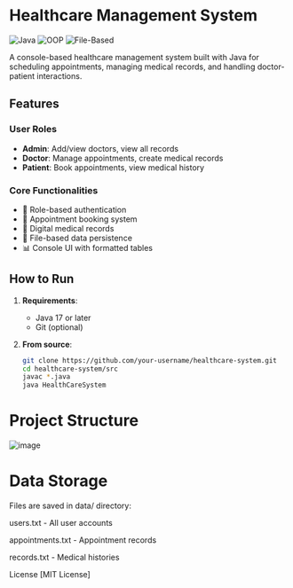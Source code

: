 # Healthcare Management System

![Java](https://img.shields.io/badge/Java-17%2B-blue)
![OOP](https://img.shields.io/badge/OOP-Yes-success)
![File-Based](https://img.shields.io/badge/Storage-File%20Based-yellow)

A console-based healthcare management system built with Java for scheduling appointments, managing medical records, and handling doctor-patient interactions.

## Features

### User Roles
- **Admin**: Add/view doctors, view all records
- **Doctor**: Manage appointments, create medical records
- **Patient**: Book appointments, view medical history

### Core Functionalities
- 📅 Role-based authentication
- 🏥 Appointment booking system
- 📝 Digital medical records
- 💾 File-based data persistence
- 📊 Console UI with formatted tables

## How to Run

1. **Requirements**:
   - Java 17 or later
   - Git (optional)

2. **From source**:
   ```bash
   git clone https://github.com/your-username/healthcare-system.git
   cd healthcare-system/src
   javac *.java
   java HealthCareSystem

# Project Structure
![image](https://github.com/user-attachments/assets/6ef6695b-0149-4efb-84c9-b614761b1a82)

# Data Storage
Files are saved in data/ directory:

users.txt - All user accounts

appointments.txt - Appointment records

records.txt - Medical histories

License
[MIT License]



